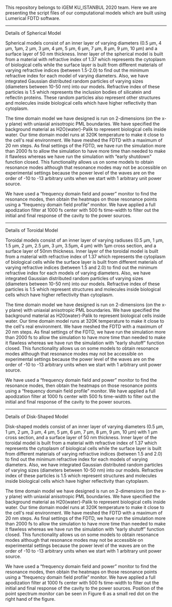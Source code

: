 This repository belongs to iGEM KU_ISTANBUL 2020 team.
Here we are presenting the script files of our computational models which are built using Lumerical FDTD software. 

---------------------------------------------------------------------------------------------------------------------------------------------------------------------------------
Details of Spherical Model

Spherical models consist of an inner layer of varying diameters (0.5 µm, 4 µm, 1µm, 2 µm, 3 µm, 4 µm, 5 µm, 6 µm, 7 µm, 8 µm, 9 µm, 10 µm) and a surface layer of 50 nm thickness. Inner layer of the spherical model is built from a material with refractive index of 1.37 which represents the cytoplasm of biological cells while the surface layer is built from different materials of varying refractive indices (between 1.5-2.0) to find out the minimum refractive index for each model of varying diameters. Also, we have integrated Gaussian distributed random particles of varying sizes (diameters between 10-50 nm) into our models. Refractive index of these particles is 1.5 which represents the inclusion bodies of silicatein and reflectin proteins. These random particles also represent other structures and molecules inside biological cells which have higher reflectivity than cytoplasm. 

The time domain model we have designed is run on 2-dimensions (on the x-y plane) with uniaxial anisotropic PML boundaries. We have specified the background material as H2O(water)-Palik to represent biological cells inside water. Our time domain model runs at 320K temperature to make it close to the cell's real environment. We have meshed the FDTD with a maximum of 20 nm steps. As final settings of the FDTD, we have run the simulation more than 2000 fs to allow the simulation to have more time than needed to make it flawless whereas we have run the simulation with “early shutdown" function closed. This functionality allows us on some models to obtain resonance modes although that resonance modes may not be accessible on experimental settings because the power level of the waves are on the order of -10 to -13 arbitrary units when we start with 1 arbitrary unit power source.

We have used a “frequency domain field and power” monitor to find the resonance modes, then obtain the heatmaps on those resonance points using a “frequency domain field profile” monitor. We have applied a full apodization filter at 1000 fs center with 500 fs time-width to filter out the initial and final response of the cavity to the power sources.

---------------------------------------------------------------------------------------------------------------------------------------------------------------------------------
Details of Toroidal Model

Toroidal models consist of an inner layer of varying radiuses (0.5 µm, 1 µm, 1.5 µm, 2 µm, 2.5 µm, 3 µm, 3.5µm, 4 µm) with 1µm cross section, and a surface layer of 50nm thickness. Inner layer of the toroidal model is built from a material with refractive index of 1.37 which represents the cytoplasm of biological cells while the surface layer is built from different materials of varying refractive indices (between 1.5 and 2.0) to find out the minimum refractive index for each models of varying diameters. Also, we have integrated Gaussian distributed random particles of varying sizes (diameters between 10-50 nm) into our models. Refractive index of these particles is 1.5 which represent structures and molecules inside biological cells which have higher reflectivity than cytoplasm. 

The time domain model we have designed is run on 2-dimensions (on the x-y plane) with uniaxial anisotropic PML boundaries. We have specified the background material as H20(water)-Palik to represent biological cells inside water. Our time domain model runs at 320K temperature to make it close to the cell's real environment. We have meshed the FDTD with a maximum of 20 nm steps. As final settings of the FDTD, we have run the simulation more than 2000 fs to allow the simulation to have more time than needed to make it flawless whereas we have run the simulation with “early shutoff” function closed. This functionality allows us on some models to obtain resonance modes although that resonance modes may not be accessible on experimental settings because the power level of the waves are on the order of -10 to -13 arbitrary units when we start with 1 arbitrary unit power source. 

We have used a “frequency domain field and power” monitor to find the resonance modes, then obtain the heatmaps on those resonance points using a “frequency domain field profile” monitor. We have applied a full apodization filter at 1000 fs center with 500 fs time-width to filter out the initial and final response of the cavity to the power sources. 

---------------------------------------------------------------------------------------------------------------------------------------------------------------------------------
Details of Disk-Shaped Model

Disk-shaped models consist of an inner layer of varying diameters (0.5 µm, 1 µm, 2 µm, 3 µm, 4 µm, 5 µm, 6 µm, 7 µm, 8 µm, 9 µm, 10 µm) with 1 µm cross section, and a surface layer of 50 nm thickness. Inner layer of the toroidal model is built from a material with refractive index of 1.37 which represents the cytoplasm of biological cells while the surface layer is built from different materials of varying refractive indices (between 1.5 and 2.0) to find out the minimum refractive index for each models of varying diameters. Also, we have integrated Gaussian distributed random particles of varying sizes (diameters between 10-50 nm) into our models. Refractive index of these particles is 1.5 which represent structures and molecules inside biological cells which have higher reflectivity than cytoplasm. 

The time domain model we have designed is run on 2-dimensions (on the x-y plane) with uniaxial anisotropic PML boundaries. We have specified the background material as H20(water)-Palik to represent biological cells inside water. Our time domain model runs at 320K temperature to make it close to the cell's real environment. We have meshed the FDTD with a maximum of 20 nm steps. As final settings of the FDTD, we have run the simulation more than 2000 fs to allow the simulation to have more time than needed to make it flawless whereas we have run the simulation with “early shutoff” function closed. This functionality allows us on some models to obtain resonance modes although that resonance modes may not be accessible on experimental settings because the power level of the waves are on the order of -10 to -13 arbitrary units when we start with 1 arbitrary unit power source. 

We have used a “frequency domain field and power” monitor to find the resonance modes, then obtain the heatmaps on those resonance points using a “frequency domain field profile” monitor. We have applied a full apodization filter at 1000 fs center with 500 fs time-width to filter out the initial and final response of the cavity to the power sources. Position of the point spectrum monitor can be seen in Figure 6 as a small red dot on the right hand of the figure.

